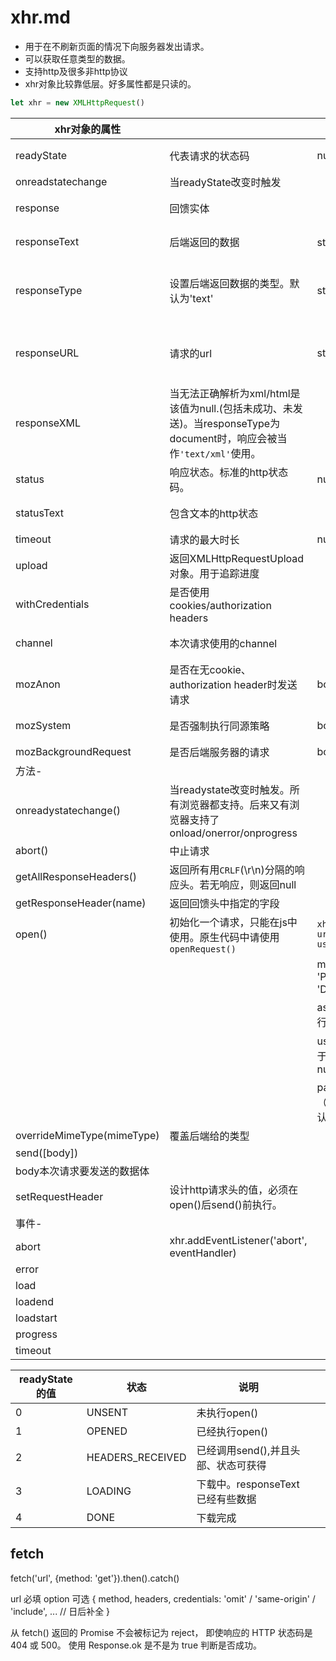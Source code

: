 # xhr.md

- 用于在不刷新页面的情况下向服务器发出请求。
- 可以获取任意类型的数据。  
- 支持http及很多非http协议  
- xhr对象比较靠低层。好多属性都是只读的。  

```js
let xhr = new XMLHttpRequest()

```

|xhr对象的属性|||||
|-|-|-|-|-|
|readyState|代表请求的状态码|number||只读|
|onreadstatechange|当readyState改变时触发||||
|response|回馈实体|||只读|
|responseText|后端返回的数据|string类型|当请求失败时为''|只读|
|responseType|设置后端返回数据的类型。默认为'text'|string|`'', 'text', 'arraybuffer', 'blob', 'document', 'json', 'ms-stream'`||
|responseURL|请求的url|string|若经过重定向，则其值是最终的url。无fragement|只读|
|responseXML|当无法正确解析为xml/html是该值为null.(包括未成功、未发送)。当responseType为document时，响应会被当作`'text/xml'`使用。|||只读|
|status|响应状态。标准的http状态码。|number||只读|
|statusText|包含文本的http状态|||只读|
|timeout|请求的最大时长|number|||
|upload|返回XMLHttpRequestUpload对象。用于追踪进度|||只读|
|withCredentials|是否使用cookies/authorization headers||||
|channel|本次请求使用的channel|||只读|
|mozAnon|是否在无cookie、authorization header时发送请求|boolean||只读|
|mozSystem|是否强制执行同源策略|boolean||只读|
|mozBackgroundRequest|是否后端服务器的请求|boolean|||
|方法-|||||
|onreadystatechange()|当readystate改变时触发。所有浏览器都支持。后来又有浏览器支持了onload/onerror/onprogress||||
|abort()|中止请求||||
|getAllResponseHeaders()|返回所有用`CRLF`(\r\n)分隔的响应头。若无响应，则返回null||||
|getResponseHeader(name)|返回回馈头中指定的字段||||
|open()|初始化一个请求，只能在js中使用。原生代码中请使用`openRequest()`|`xhr.open(method, url, [async, user, password])`|||
|||method: 'GET' / 'POST' / 'PUT' / 'DELETE' ....|||
|||async 是否异步执行。默认为true.|||
|||user 用户名（用于认证）。默认为null|||
|||password 密码（用于认证）。默认为null|||
|overrideMimeType(mimeType)|覆盖后端给的类型||||
|send([body])|||||
|body本次请求要发送的数据体|||||
|setRequestHeader|设计http请求头的值，必须在open()后send()前执行。||||
|事件-|||||
|abort|xhr.addEventListener('abort', eventHandler)||||
|error|||||
|load|||||
|loadend|||||
|loadstart|||||
|progress|||||
|timeout|||||

|readyState的值|状态|说明|||
|-|-|-|-|-|
|0|UNSENT|未执行open()|||
|1|OPENED|已经执行open()|||
|2|HEADERS_RECEIVED|已经调用send(),并且头部、状态可获得|||
|3|LOADING|下载中。responseText已经有些数据|||
|4|DONE|下载完成|||


## fetch

fetch('url', {method: 'get'}).then().catch()

url    必填
option 可选
  {
    method,
    headers,
    credentials: 'omit' / 'same-origin' / 'include',
    ... // 日后补全
  }

从 fetch() 返回的 Promise 不会被标记为 reject， 即使响应的 HTTP 状态码是 404 或 500。
使用 Response.ok 是不是为 true 判断是否成功。





